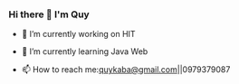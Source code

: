 ### Hi there 👋 I'm Quy

- 🔭 I’m currently working on HIT

- 🌱 I’m currently learning Java Web

- 📫 How to reach me:quykaba@gmail.com||0979379087
